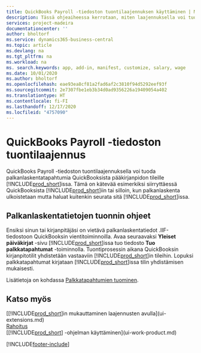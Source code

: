 ```yaml
---
title: QuickBooks Payroll -tiedoston tuontilaajennuksen käyttäminen | Microsoft Docs
description: Tässä ohjeaiheessa kerrotaan, miten laajennuksella voi tuoda palkkatapahtumat QuickBooksista.
services: project-madeira
documentationcenter: ''
author: bholtorf
ms.service: dynamics365-business-central
ms.topic: article
ms.devlang: na
ms.tgt_pltfrm: na
ms.workload: na
ms. search.keywords: app, add-in, manifest, customize, salary, wage
ms.date: 10/01/2020
ms.author: bholtorf
ms.openlocfilehash: eae93ea8cf81a2fad6af2c3810f94d5292eef93f
ms.sourcegitcommit: 2e7307fbe1eb3b34d0ad9356226a19409054a402
ms.translationtype: HT
ms.contentlocale: fi-FI
ms.lasthandoff: 12/17/2020
ms.locfileid: "4757090"
---
```

# <a name="the-quickbooks-payroll-file-import-extension"></a>QuickBooks Payroll -tiedoston tuontilaajennus
QuickBooks Payroll -tiedoston tuontilaajennuksella voi tuoda palkanlaskentatapahtumia QuickBooksista pääkirjanpidon tileille [!INCLUDE[prod_short](includes/prod_short.md)]issa. Tämä on kätevää esimerkiksi siirryttäessä QuickBooksista [!INCLUDE[prod_short](includes/prod_short.md)]iin tai silloin, kun palkanlaskenta ulkoistetaan mutta haluat kuitenkin seurata sitä [!INCLUDE[prod_short](includes/prod_short.md)]issa.

## <a name="steps-to-import-payroll-data"></a>Palkanlaskentatietojen tuonnin ohjeet
Ensiksi sinun tai kirjanpitäjäsi on vietävä palkanlaskentatiedot .IIF-tiedostoon QuickBooksin vientitoiminnoilla. Avaa seuraavaksi **Yleiset päiväkirjat** -sivu [!INCLUDE[prod_short](includes/prod_short.md)]issa tuo tiedosto **Tuo palkkatapahtumat** -toiminnolla. Tuontiprosessin aikana QuickBooksin kirjanpitotilit yhdistetään vastaaviin [!INCLUDE[prod_short](includes/prod_short.md)]in tileihin. Lopuksi palkkatapahtumat kirjataan [!INCLUDE[prod_short](includes/prod_short.md)]issa tilin yhdistämisen mukaisesti. 

Lisätietoja on kohdassa [Palkkatapahtumien tuominen](finance-how-import-payroll-transactions.md).

## <a name="see-also"></a>Katso myös
[[!INCLUDE[prod_short](includes/prod_short.md)]in mukauttaminen laajennusten avulla](ui-extensions.md)    
[Rahoitus](finance.md)    
[[!INCLUDE[prod_short](includes/prod_short.md)] -ohjelman käyttäminen](ui-work-product.md)


[!INCLUDE[footer-include](includes/footer-banner.md)]